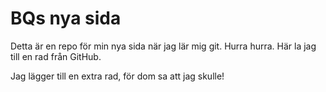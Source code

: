 # BQs nya sida
Detta är en repo för min nya sida när jag lär mig git. Hurra hurra.
Här la jag till en rad från GitHub.

Jag lägger till en extra rad, för dom sa att jag skulle!
